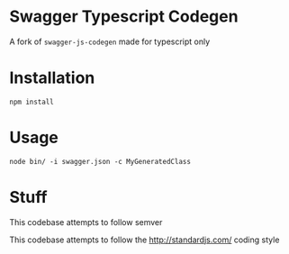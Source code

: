 # Swagger Typescript Codegen

A fork of `swagger-js-codegen` made for typescript only

# Installation

`npm install`

# Usage

`node bin/ -i swagger.json -c MyGeneratedClass`


# Stuff

This codebase attempts to follow semver

This codebase attempts to follow the http://standardjs.com/ coding style